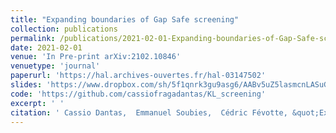 ```yaml
---
title: "Expanding boundaries of Gap Safe screening"
collection: publications
permalink: /publications/2021-02-01-Expanding-boundaries-of-Gap-Safe-screening
date: 2021-02-01
venue: 'In Pre-print arXiv:2102.10846'
venuetype: 'journal'
paperurl: 'https://hal.archives-ouvertes.fr/hal-03147502'
slides: 'https://www.dropbox.com/sh/5f1qnrk3gu9asg6/AABv5uZ5lasmcnLASuGwpVM4a?preview=2021-04_Expanding-GAP_ML-MTP_CFDantas.pdf'
code: 'https://github.com/cassiofragadantas/KL_screening'
excerpt: ' '
citation: ' Cassio Dantas,  Emmanuel Soubies,  Cédric Févotte, &quot;Expanding boundaries of Gap Safe screening.&quot; In Pre-print arXiv:2102.10846, 2021.'
---
```

